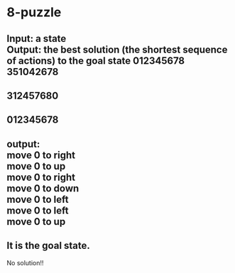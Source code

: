 # 8-puzzle
Input: a state  
Output: the best solution (the shortest sequence of actions) to the goal state 012345678  
351042678  
-------------
312457680  
-------------
012345678  
-------------

output:  
move 0 to right  
move 0 to up  
move 0 to right  
move 0 to down  
move 0 to left  
move 0 to left  
move 0 to up  
-------------
It is the goal state.  
-------------
No solution!!
